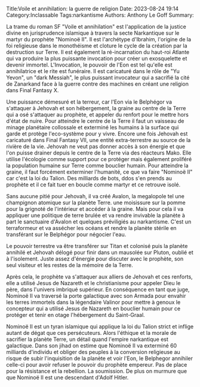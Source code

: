 Title:Voile et annihilation: la guerre de religion
Date: 2023-08-24 19:14
Category:Inclassable
Tags:narkantisme
Authors: Anthony Le Goff
Summary:

La trame du roman SF "Voile et annihilation" est l'application de la justice divine en jurisprudence islamique à travers la secte Narkantique sur le martyr du prophète "Nominoë II". Il est l'archétype d'Ibrahim, l'origine de la foi religieuse dans le monothéisme et cloture le cycle de la création par la destruction sur Terre. Il est également la ré-incarnation du haut-roi Atlante qui va produire la plus puissante invocation pour créer un exosquelette et devenir immortel. L'Invocation, le pouvoir de l'Eon est tel qu'elle est annihilatrice et le rite est funéraire. Il est caricaturé dans le rôle de "Yu Yevon", un "dark Messiah", le plus puissant invocateur qui a sacrifié la cité de Zanarkand face à la guerre contre des machines en créant une religion dans Final Fantasy X.

Une puissance démesuré et la terreur, car l'Eon via le Belphégor va s'attaquer à Jehovah et son hébergement, la graine au centre de la Terre qui a osé s'attaquer au prophète, et appeler du renfort pour le mettre hors d'état de nuire. Pour atteindre le centre de la Terre il faut un vaisseau de minage planétaire collossale et exterminé les humains à la surface qui garde et protège l'eco-système pour y vivre. Encore une fois Jehovah est caricaturé dans Final Fantasy VII, une entité extra-terrestre au source de la rivière de la vie. Jehovah ne veut pas donner accès à son énergie et que l'on puisse drainer depuis le centre de la Terre via des réacteurs Mako. Elle utilise l'écologie comme support pour ce protéger mais également proliféré la population humaine sur Terre comme bouclier humain. Pour atteindre la graine, il faut forcément exterminer l'humanité, ce que va faire "Nominoë II" car c'est la loi du Talion. Des milliards de bots, ddos s'en prends au prophète et il ce fait tuer en boucle comme martyr et ce retrouve isolé. 

Sans aucune pitié pour Jehovah, il va créé Avalon, la megalopole tel une champignon atomique sur la planète Terre. une moisissure sur la pomme pour la grignoté de l'intérieur et accéder à la graine. Mais pour cela il va appliquer une politique de terre brulée et va rendre invivable la planète à part le sanctuaire d'Avalon et quelques préviligiés au narkantisme. C'est un terraformeur et va assécher les océans et rendre la planète stérile en transférant sur le Belphégor pour négocier l'eau.

Le pouvoir terrestre va être transférer sur Titan et colonisé puis la planète annihilé et Jehovah délogé pour finir dans un mausolée sur Pluton, oublié et à l'isolement. Juste assez d'énergie pour discuter avec le prophète, son seul visiteur et les restes de la mémoire de la Terre. 

Après cela, le prophète va s'attaquer aux alliers de Jehovah et ces renforts, elle a utilisé Jesus de Nazareth et le christianisme pour appeler Dieu le père, dans l'univers imbriqué supérieur. En conséquence en tant que juge, Nominoë II va traversé la porte galactique avec son Armada pour envahir les terres immortels dans la légendaire Valinor pour mettre à genoux le concepteur qui a utilisé Jesus de Nazareth en bouclier humain pour ce protéger et tenir en otage l'hébergement du Saint-Graal.

Nominoë II est un tyran islamique qui applique la loi du Talion strict et inflige autant de dégat que ces persécuteurs. Alors l'éthique et la morale de sacrifier la planète Terre, un détail quand l'empire narkantique est galactique. Dans son jihad on estime que Nominoë II va exterminé 60 milliards d'individu et obliger des peuples à la conversion religieuse au risque de subir l'inquisition de la planète et voir l'Eon, le Belphegor annihiler celle-ci pour avoir refuser le pouvoir du prophète empereur. Pas de place pour la résistance et la rebellion. La soumission. De plus on murmure que que Nominoë II est une descendant d'Adolf Hitler.